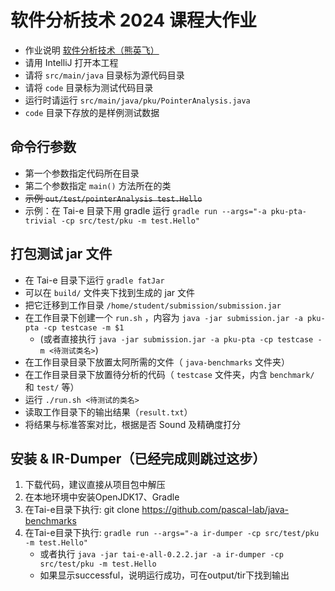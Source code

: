 # 软件分析技术 2024 课程大作业

- 作业说明 [软件分析技术（熊英飞）](https://xiongyingfei.github.io/SA_new/2024/)
- 请用 IntelliJ 打开本工程
- 请将 `src/main/java` 目录标为源代码目录
- 请将 `code` 目录标为测试代码目录
- 运行时请运行 `src/main/java/pku/PointerAnalysis.java`
- `code` 目录下存放的是样例测试数据

## 命令行参数

- 第一个参数指定代码所在目录
- 第二个参数指定 `main()` 方法所在的类
- ~~示例 `out/test/pointerAnalysis test.Hello`~~
- 示例：在 Tai-e 目录下用 gradle 运行 `gradle run --args="-a pku-pta-trivial -cp src/test/pku -m test.Hello"`

## 打包测试 jar 文件

- 在 Tai-e 目录下运行 `gradle fatJar`
- 可以在 `build/` 文件夹下找到生成的 jar 文件
- 把它迁移到工作目录 `/home/student/submission/submission.jar`
- 在工作目录下创建一个 `run.sh` ，内容为 `java -jar submission.jar -a pku-pta -cp testcase -m $1`
    - (或者直接执行 `java -jar submission.jar -a pku-pta -cp testcase -m <待测试类名>`)
- 在工作目录目录下放置太阿所需的文件（ `java-benchmarks` 文件夹）
- 在工作目录目录下放置待分析的代码（ `testcase` 文件夹，内含 `benchmark/` 和 `test/` 等）
- 运行 `./run.sh <待测试的类名>`
- 读取工作目录下的输出结果（`result.txt`）
- 将结果与标准答案对比，根据是否 Sound 及精确度打分

## 安装 & IR-Dumper（已经完成则跳过这步）

1. 下载代码，建议直接从项目包中解压
2. 在本地环境中安装OpenJDK17、Gradle
3. 在Tai-e目录下执行:
git clone https://github.com/pascal-lab/java-benchmarks
4. 在Tai-e目录下执行: `gradle run --args="-a ir-dumper -cp src/test/pku -m test.Hello"`
    - 或者执行 `java -jar tai-e-all-0.2.2.jar -a ir-dumper -cp src/test/pku -m test.Hello`
    - 如果显示successful，说明运行成功，可在output/tir下找到输出